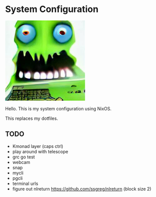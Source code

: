 # System Configuration

![monster computer](mc.jpeg)

Hello. This is my system configuration using NixOS.

This replaces my dotfiles.

## TODO

- Kmonad layer (caps ctrl)
- play around with telescope
- grc go test
- webcam
- snap
- mycli
- pgcli
- terminal urls
- figure out nlreturn https://github.com/ssgreg/nlreturn (block size 2)
